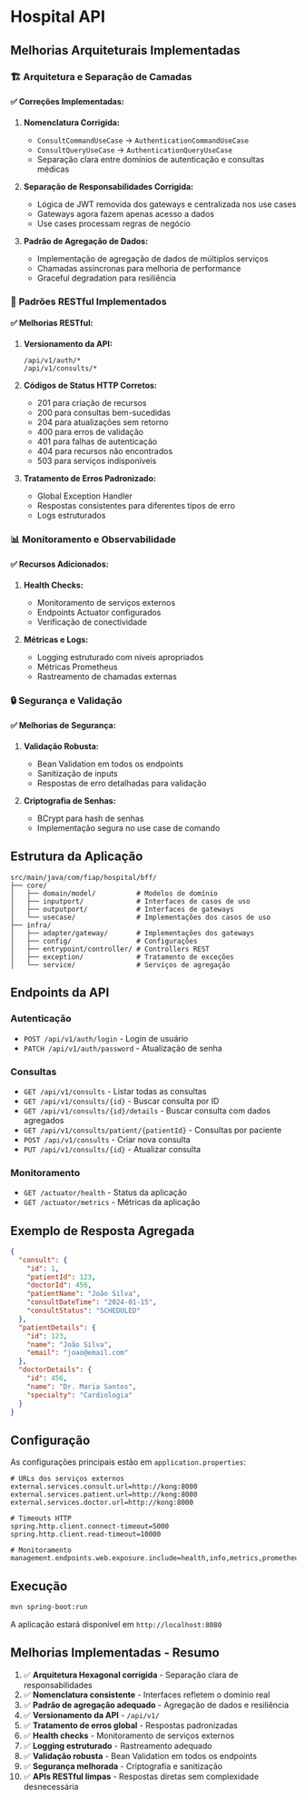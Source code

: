 # Hospital API

## Melhorias Arquiteturais Implementadas

### 🏗️ **Arquitetura e Separação de Camadas**

#### ✅ **Correções Implementadas:**

1. **Nomenclatura Corrigida:**
   - `ConsultCommandUseCase` → `AuthenticationCommandUseCase`
   - `ConsultQueryUseCase` → `AuthenticationQueryUseCase`
   - Separação clara entre domínios de autenticação e consultas médicas

2. **Separação de Responsabilidades Corrigida:**
   - Lógica de JWT removida dos gateways e centralizada nos use cases
   - Gateways agora fazem apenas acesso a dados
   - Use cases processam regras de negócio

3. **Padrão de Agregação de Dados:**
   - Implementação de agregação de dados de múltiplos serviços
   - Chamadas assíncronas para melhoria de performance
   - Graceful degradation para resiliência

### 🔧 **Padrões RESTful Implementados**

#### ✅ **Melhorias RESTful:**

1. **Versionamento da API:**
   ```
   /api/v1/auth/*
   /api/v1/consults/*
   ```

2. **Códigos de Status HTTP Corretos:**
   - 201 para criação de recursos
   - 200 para consultas bem-sucedidas
   - 204 para atualizações sem retorno
   - 400 para erros de validação
   - 401 para falhas de autenticação
   - 404 para recursos não encontrados
   - 503 para serviços indisponíveis

3. **Tratamento de Erros Padronizado:**
   - Global Exception Handler
   - Respostas consistentes para diferentes tipos de erro
   - Logs estruturados

### 📊 **Monitoramento e Observabilidade**

#### ✅ **Recursos Adicionados:**

1. **Health Checks:**
   - Monitoramento de serviços externos
   - Endpoints Actuator configurados
   - Verificação de conectividade

2. **Métricas e Logs:**
   - Logging estruturado com níveis apropriados
   - Métricas Prometheus
   - Rastreamento de chamadas externas

### 🔒 **Segurança e Validação**

#### ✅ **Melhorias de Segurança:**

1. **Validação Robusta:**
   - Bean Validation em todos os endpoints
   - Sanitização de inputs
   - Respostas de erro detalhadas para validação

2. **Criptografia de Senhas:**
   - BCrypt para hash de senhas
   - Implementação segura no use case de comando

## Estrutura da Aplicação

```
src/main/java/com/fiap/hospital/bff/
├── core/
│   ├── domain/model/          # Modelos de domínio
│   ├── inputport/             # Interfaces de casos de uso
│   ├── outputport/            # Interfaces de gateways
│   └── usecase/               # Implementações dos casos de uso
├── infra/
│   ├── adapter/gateway/       # Implementações dos gateways
│   ├── config/                # Configurações
│   ├── entrypoint/controller/ # Controllers REST
│   ├── exception/             # Tratamento de exceções
│   └── service/               # Serviços de agregação
```

## Endpoints da API

### Autenticação
- `POST /api/v1/auth/login` - Login de usuário
- `PATCH /api/v1/auth/password` - Atualização de senha

### Consultas
- `GET /api/v1/consults` - Listar todas as consultas
- `GET /api/v1/consults/{id}` - Buscar consulta por ID
- `GET /api/v1/consults/{id}/details` - Buscar consulta com dados agregados
- `GET /api/v1/consults/patient/{patientId}` - Consultas por paciente
- `POST /api/v1/consults` - Criar nova consulta
- `PUT /api/v1/consults/{id}` - Atualizar consulta

### Monitoramento
- `GET /actuator/health` - Status da aplicação
- `GET /actuator/metrics` - Métricas da aplicação

## Exemplo de Resposta Agregada

```json
{
  "consult": {
    "id": 1,
    "patientId": 123,
    "doctorId": 456,
    "patientName": "João Silva",
    "consultDateTime": "2024-01-15",
    "consultStatus": "SCHEDULED"
  },
  "patientDetails": {
    "id": 123,
    "name": "João Silva",
    "email": "joao@email.com"
  },
  "doctorDetails": {
    "id": 456,
    "name": "Dr. Maria Santos",
    "specialty": "Cardiologia"
  }
}
```

## Configuração

As configurações principais estão em `application.properties`:

```properties
# URLs dos serviços externos
external.services.consult.url=http://kong:8000
external.services.patient.url=http://kong:8000
external.services.doctor.url=http://kong:8000

# Timeouts HTTP
spring.http.client.connect-timeout=5000
spring.http.client.read-timeout=10000

# Monitoramento
management.endpoints.web.exposure.include=health,info,metrics,prometheus
```

## Execução

```bash
mvn spring-boot:run
```

A aplicação estará disponível em `http://localhost:8080`

## Melhorias Implementadas - Resumo

1. ✅ **Arquitetura Hexagonal corrigida** - Separação clara de responsabilidades
2. ✅ **Nomenclatura consistente** - Interfaces refletem o domínio real
3. ✅ **Padrão de agregação adequado** - Agregação de dados e resiliência
4. ✅ **Versionamento da API** - `/api/v1/`
5. ✅ **Tratamento de erros global** - Respostas padronizadas
6. ✅ **Health checks** - Monitoramento de serviços externos
7. ✅ **Logging estruturado** - Rastreamento adequado
8. ✅ **Validação robusta** - Bean Validation em todos os endpoints
9. ✅ **Segurança melhorada** - Criptografia e sanitização
10. ✅ **APIs RESTful limpas** - Respostas diretas sem complexidade desnecessária
